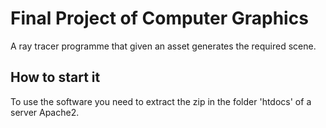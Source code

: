 # Final Project of Computer Graphics

A ray tracer programme that given an asset generates the required scene.


## How to start it

To use the software you need to extract the zip in the folder 'htdocs' of a server Apache2.
